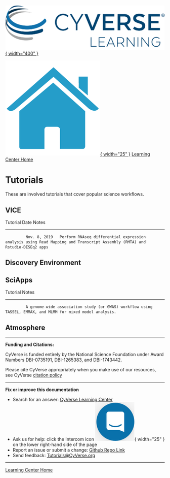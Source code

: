 [![!CyVerse Learning Center](assets/cyverse_learning.png "CyVerse Learning Center"){ width="400" }](https://learning.cyverse.org)

[![!Learning Home](assets/homeicon.png "Home"){ width="25" }](https://learning.cyverse.org) [Learning Center Home](http://learning.cyverse.org/)

# Tutorials

These are involved tutorials that cover popular science workflows.

## VICE

  Tutorial   Date           Notes
  ---------- -------------- ---------------------------------------------------------------------------------------------------------------------------
             Nov. 8, 2019   Perform RNAseq differential expression analysis using Read Mapping and Transcript Assembly (RMTA) and Rstudio-DESEq2 apps

## Discovery Environment

## SciApps

  Tutorial   Notes
  ---------- ------------------------------------------------------------------------------------------------------------
             A genome-wide association study (or GWAS) workflow using TASSEL, EMMAX, and MLMM for mixed model analysis.

## Atmosphere

------------------------------------------------------------------------

**Funding and Citations:**

CyVerse is funded entirely by the National Science Foundation under
Award Numbers DBI-0735191, DBI-1265383, and DBI-1743442.

Please cite CyVerse appropriately when you make use of our resources,
see CyVerse [citation policy](http://www.cyverse.org/acknowledge-cite-cyverse)

-----------------------------------------------------------------------

**Fix or improve this documentation**

  - Search for an answer:
     [CyVerse Learning Center](https://learning.cyverse.org)
  - Ask us for help:
    click the Intercom icon ![Intercom](assets/intercom.png){ width="25" } on the lower right-hand side of the page
  - Report an issue or submit a change:
    [Github Repo Link](https://github.com/cyverse-learning-materials/)
  - Send feedback: <Tutorials@CyVerse.org>
  
------------------------------------------------------------------------

[Learning Center Home](http://learning.cyverse.org/)
